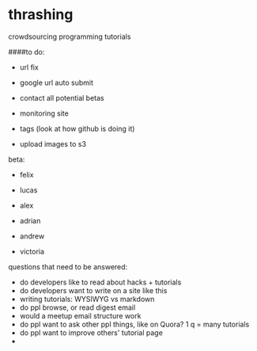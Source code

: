 # thrashing
crowdsourcing programming tutorials

####to do:
* url fix
* google url auto submit
* contact all potential betas
* monitoring site

* tags (look at how github is doing it)
* upload images to s3

beta: 
- felix
- lucas
- alex

- adrian
- andrew
- victoria

questions that need to be answered:
- do developers like to read about hacks + tutorials
- do developers want to write on a site like this
- writing tutorials: WYSIWYG vs markdown
- do ppl browse, or read digest email
- would a meetup email structure work
- do ppl want to ask other ppl things, like on Quora? 1 q = many tutorials
- do ppl want to improve others' tutorial page
- 

